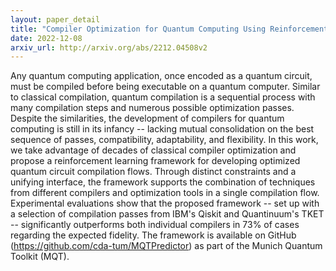 ```yaml
---
layout: paper_detail
title: "Compiler Optimization for Quantum Computing Using Reinforcement Learning"
date: 2022-12-08
arxiv_url: http://arxiv.org/abs/2212.04508v2
---
```


Any quantum computing application, once encoded as a quantum circuit, must be compiled before being executable on a quantum computer. Similar to classical compilation, quantum compilation is a sequential process with many compilation steps and numerous possible optimization passes. Despite the similarities, the development of compilers for quantum computing is still in its infancy -- lacking mutual consolidation on the best sequence of passes, compatibility, adaptability, and flexibility. In this work, we take advantage of decades of classical compiler optimization and propose a reinforcement learning framework for developing optimized quantum circuit compilation flows. Through distinct constraints and a unifying interface, the framework supports the combination of techniques from different compilers and optimization tools in a single compilation flow. Experimental evaluations show that the proposed framework -- set up with a selection of compilation passes from IBM's Qiskit and Quantinuum's TKET -- significantly outperforms both individual compilers in 73% of cases regarding the expected fidelity. The framework is available on GitHub (https://github.com/cda-tum/MQTPredictor) as part of the Munich Quantum Toolkit (MQT).
